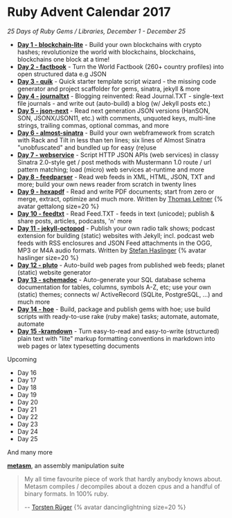 

# Ruby Advent Calendar 2017 

_25 Days of Ruby Gems / Libraries, December 1 - December 25_


- [**Day 1 - blockchain-lite**](01-blockchain-lite.md) - Build your own blockchains with crypto hashes; revolutionize the world with blockchains, blockchains, blockchains one block at a time!
- [**Day 2 - factbook**](02-factbook.md) - Turn the World Factbook (260+ country profiles) into open structured data e.g JSON
- [**Day 3 - quik**](03-quik.md) - Quick starter template script wizard - the missing code generator and project scaffolder for gems, sinatra, jekyll & more
- [**Day 4 - journaltxt**](04-journaltxt.md) - Blogging reinvented: Read Journal.TXT - single-text file journals - and write out (auto-build) a blog (w/ Jekyll posts etc.)
- [**Day 5 - json-next**](05-json-next.md) - Read next generation JSON versions (HanSON, SON, JSONX/JSON11, etc.) with comments, unquoted keys, multi-line strings, trailing commas, optional commas, and more
- [**Day 6 - almost-sinatra**](06-almost-sinatra.md) - Build your own webframework from scratch with Rack and Tilt in less than ten lines; six lines of Almost Sinatra "unobfuscated" and bundled up for easy (re)use
- [**Day 7 - webservice**](07-webservice.md) - Script HTTP JSON APIs (web services) in classy Sinatra 2.0-style get / post methods with Mustermann 1.0 route / url pattern matching; load (micro) web services at-runtime and more
- [**Day 8 - feedparser**](08-feedparser.md) - Read web feeds in XML, HTML, JSON, TXT and more; build your own news reader from scratch in twenty lines
- [**Day 9 - hexapdf**](09-hexapdf.md) - Read and write PDF documents; start from zero or merge, extract, optimize and much more. Written by [Thomas Leitner](https://rubygems.org/profiles/gettalong)  {% avatar gettalong size=20 %}  
- [**Day 10 - feedtxt**](10-feedtxt.md) - Read Feed.TXT - feeds in text (unicode); publish & share posts, articles, podcasts, 'n' more
- [**Day 11 - jekyll-octopod**](11-jekyll-octopod.md) - Publish your own radio talk shows; podcast extension for building (static) websites with Jekyll; incl. podcast web feeds with RSS enclosures and JSON Feed attachments in the OGG, MP3 or M4A audio formats. Written by [Stefan Haslinger](https://rubygems.org/profiles/informatom) {% avatar haslinger size=20 %}
- [**Day 12 - pluto**](12-pluto.md) - Auto-build web pages from published web feeds; planet (static) website generator
- [**Day 13 - schemadoc**](13-schemadoc.md) - Auto-generate your SQL database schema documentation for tables, columns, symbols A-Z, etc; use your own (static) themes; connects w/ ActiveRecord (SQLite, PostgreSQL, ...) and much more
- [**Day 14 - hoe**](14-hoe.md) - Build, package and publish gems with hoe; use build scripts with ready-to-use rake (ruby make) tasks; 
automate, automate, automate
- [**Day 15 -kramdown**](15-kramdown.md) - Turn easy-to-read and easy-to-write (structured) plain text with "lite" markup formatting conventions in markdown into web pages or latex typesetting documents

Upcoming


- Day 16
- Day 17
- Day 18
- Day 19
- Day 20
- Day 21
- Day 22
- Day 23
- Day 24
- Day 25


And many more

[**metasm**](https://github.com/jjyg/metasm), an assembly manipulation suite

> My all time favourite piece of work that hardly anybody knows about. Metasm compiles / decompiles 
> about a dozen cpus and a handful of binary formats. In 100% ruby.
>
> -- [Torsten Rüger](https://github.com/dancinglightning) {% avatar dancinglightning size=20 %}

<!--
    not heard back so far
[**moneta**](https://github.com/minad/moneta), a unified interface to key/value stores 

> Moneta provides a standard interface for interacting with various
> kinds of key/value stores. Moneta supports the well-known NoSQL and document based stores.
> It's kinda like Tilt, but for key-value stores.
>
> -- [Arnaud Berthomier](https://github.com/oz) {% avatar oz size=20 %} 
-->



<!--
[Subscribe to the Web Feed](feed.xml)
-->
